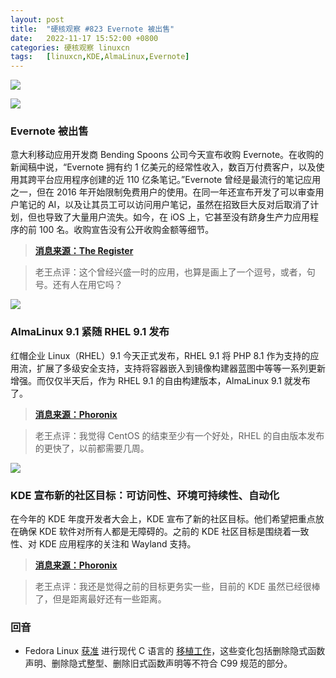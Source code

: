 ```yaml
---
layout: post
title:	"硬核观察 #823 Evernote 被出售"
date:	2022-11-17 15:52:00 +0800 
categories:	硬核观察 linuxcn 
tags:	[linuxcn,KDE,AlmaLinux,Evernote]
---
```



![](/Asserts/Images//attachment/album/202211/17/155147wll3lmtmdmtw382d.jpg)


![](/Asserts/Images//attachment/album/202211/17/155157rbbtbbm4tgbbslvs.jpg)


### Evernote 被出售


意大利移动应用开发商 Bending Spoons 公司今天宣布收购 Evernote。在收购的新闻稿中说，“Evernote 拥有约 1 亿美元的经常性收入，数百万付费客户，以及使用其跨平台应用程序创建的近 110 亿条笔记。”Evernote 曾经是最流行的笔记应用之一，但在 2016 年开始限制免费用户的使用。在同一年还宣布开发了可以审查用户笔记的 AI，以及让其员工可以访问用户笔记，虽然在招致巨大反对后取消了计划，但也导致了大量用户流失。如今，在 iOS 上，它甚至没有跻身生产力应用程序的前 100 名。收购宣告没有公开收购金额等细节。



> 
> **[消息来源：The Register](https://www.theregister.com/2022/11/17/evernotes_fall_from_grace_ends/)**
> 
> 
> 



> 
> 老王点评：这个曾经兴盛一时的应用，也算是画上了一个逗号，或者，句号。还有人在用它吗？
> 
> 
> 


![](/Asserts/Images//attachment/album/202211/17/155205z8giiqlylwwjq5dg.jpg)


### AlmaLinux 9.1 紧随 RHEL 9.1 发布


红帽企业 Linux（RHEL）9.1 今天正式发布，RHEL 9.1 将 PHP 8.1 作为支持的应用流，扩展了多级安全支持，支持将容器嵌入到镜像构建器蓝图中等等一系列更新增强。而仅仅半天后，作为 RHEL 9.1 的自由构建版本，AlmaLinux 9.1 就发布了。



> 
> **[消息来源：Phoronix](https://www.phoronix.com/news/Red-Hat-Enterprise-Linux-9.1)**
> 
> 
> 



> 
> 老王点评：我觉得 CentOS 的结束至少有一个好处，RHEL 的自由版本发布的更快了，以前都需要几周。
> 
> 
> 


![](/Asserts/Images//attachment/album/202211/17/155218nutudug8htectthd.jpg)


### KDE 宣布新的社区目标：可访问性、环境可持续性、自动化


在今年的 KDE 年度开发者大会上，KDE 宣布了新的社区目标。他们希望把重点放在确保 KDE 软件对所有人都是无障碍的。之前的 KDE 社区目标是围绕着一致性、对 KDE 应用程序的关注和 Wayland 支持。



> 
> **[消息来源：Phoronix](https://www.phoronix.com/news/KDE-Community-Goals-2022)**
> 
> 
> 



> 
> 老王点评：我还是觉得之前的目标更务实一些，目前的 KDE 虽然已经很棒了，但是距离最好还有一些距离。
> 
> 
> 


### 回音


* Fedora Linux [获准](https://www.phoronix.com/news/Fedora-Modern-C-Approved) 进行现代 C 语言的 [移植工作](/article-15184-1.html)，这些变化包括删除隐式函数声明、删除隐式整型、删除旧式函数声明等不符合 C99 规范的部分。
